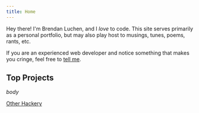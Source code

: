 ```yaml
---
title: Home
---
```


Hey there! I'm Brendan Luchen, and I *love* to code. This site serves 
primarily as a personal portfolio, but may also play host to musings, 
tunes, poems, rants, etc.

If you are an experienced web developer and notice something that makes you
cringe, feel free to [tell me](contact.html).

## Top Projects ##
$body$

[Other Hackery](projects/)
